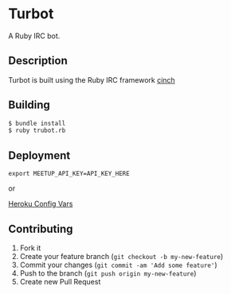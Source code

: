 # Turbot

A Ruby IRC bot.

## Description

Turbot is built using the Ruby IRC framework [cinch](https://github.com/cinchrb/cinch)

## Building

```bash
$ bundle install
$ ruby trubot.rb
```


## Deployment

```export MEETUP_API_KEY=API_KEY_HERE```

or

[Heroku Config Vars](https://devcenter.heroku.com/articles/config-vars)


## Contributing

1. Fork it
2. Create your feature branch (`git checkout -b my-new-feature`)
3. Commit your changes (`git commit -am 'Add some feature'`)
4. Push to the branch (`git push origin my-new-feature`)
5. Create new Pull Request
